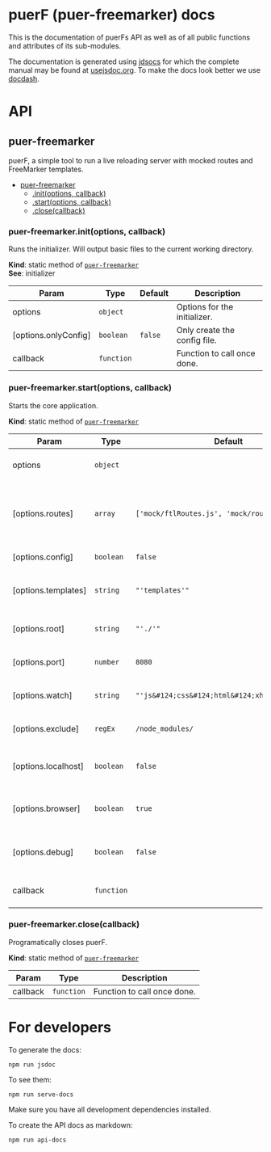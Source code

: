 # puerF (puer-freemarker) docs

This is the documentation of puerFs API as well as of all public functions and attributes of its sub-modules.

The documentation is generated using [jdsocs](https://github.com/jsdoc3/jsdoc) for which the complete manual may be found at [usejsdoc.org](http://usejsdoc.org/). To make the docs look better we use [docdash](https://github.com/clenemt/docdash).

# API

<a name="module_puer-freemarker"></a>

## puer-freemarker
puerF, a simple tool to run a live reloading server
    with mocked routes and FreeMarker templates.


* [puer-freemarker](#module_puer-freemarker)
    * [.init(options, callback)](#module_puer-freemarker.init)
    * [.start(options, callback)](#module_puer-freemarker.start)
    * [.close(callback)](#module_puer-freemarker.close)

<a name="module_puer-freemarker.init"></a>

### puer-freemarker.init(options, callback)
Runs the initializer.
 Will output basic files to the current working directory.

**Kind**: static method of <code>[puer-freemarker](#module_puer-freemarker)</code>  
**See**: initializer  

| Param | Type | Default | Description |
| --- | --- | --- | --- |
| options | <code>object</code> |  | Options for the initializer. |
| [options.onlyConfig] | <code>boolean</code> | <code>false</code> | Only create the config file. |
| callback | <code>function</code> |  | Function to call once done. |

<a name="module_puer-freemarker.start"></a>

### puer-freemarker.start(options, callback)
Starts the core application.

**Kind**: static method of <code>[puer-freemarker](#module_puer-freemarker)</code>  

| Param | Type | Default | Description |
| --- | --- | --- | --- |
| options | <code>object</code> |  | An object containing options. |
| [options.routes] | <code>array</code> | <code>[&#x27;mock/ftlRoutes.js&#x27;, &#x27;mock/routes.js&#x27;]</code> | An array of paths to all files containing mocked routes. |
| [options.config] | <code>boolean</code> | <code>false</code> | Use config file. |
| [options.templates] | <code>string</code> | <code>&quot;&#x27;templates&#x27;&quot;</code> | Root folder for FTL template files. |
| [options.root] | <code>string</code> | <code>&quot;&#x27;./&#x27;&quot;</code> | Root folder for static files to serve. |
| [options.port] | <code>number</code> | <code>8080</code> | The port to use for the server. |
| [options.watch] | <code>string</code> | <code>&quot;&#x27;js&amp;#124;css&amp;#124;html&amp;#124;xhtml&amp;#124;ftl&#x27;&quot;</code> | Filetypes to watch for changes. |
| [options.exclude] | <code>regEx</code> | <code>/node_modules/</code> | Files to exclude from watching. |
| [options.localhost] | <code>boolean</code> | <code>false</code> | Use `localhost` instead of `127.0.0.1`. |
| [options.browser] | <code>boolean</code> | <code>true</code> | Automatically open a browser for the user. |
| [options.debug] | <code>boolean</code> | <code>false</code> | Enable debugging output and log file. |
| callback | <code>function</code> |  | Function to call once started. |

<a name="module_puer-freemarker.close"></a>

### puer-freemarker.close(callback)
Programatically closes puerF.

**Kind**: static method of <code>[puer-freemarker](#module_puer-freemarker)</code>  

| Param | Type | Description |
| --- | --- | --- |
| callback | <code>function</code> | Function to call once done. |



# For developers

To generate the docs:
```
npm run jsdoc
```

To see them:
```
npm run serve-docs
```
Make sure you have all development dependencies installed.

To create the API docs as markdown:
```
npm run api-docs
```
